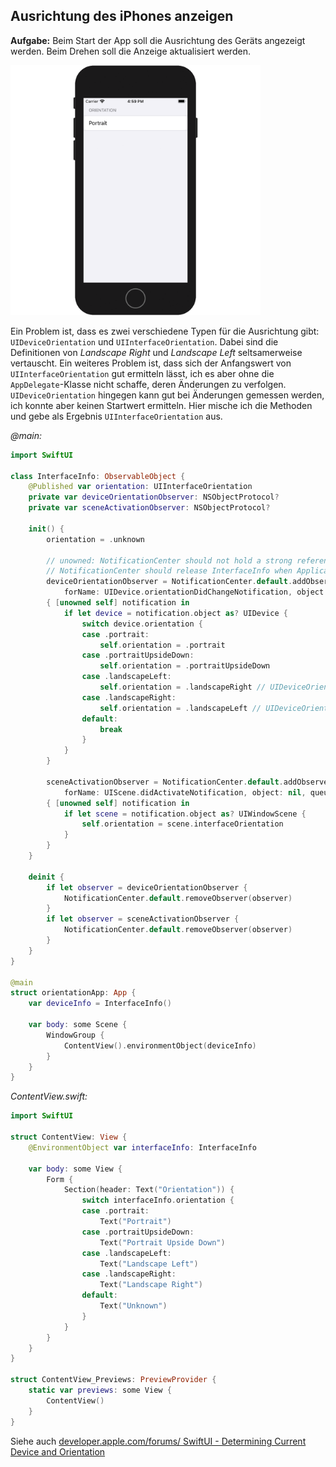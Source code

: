## Ausrichtung des iPhones anzeigen

**Aufgabe:** Beim Start der App soll die Ausrichtung des Geräts angezeigt werden. Beim Drehen soll die Anzeige aktualisiert werden.

<a><img src="media/orientations.gif" width=400></a>

Ein Problem ist, dass es zwei verschiedene Typen für die Ausrichtung gibt: `UIDeviceOrientation` und `UIInterfaceOrientation`. Dabei sind die Definitionen von *Landscape Right* und *Landscape Left* seltsamerweise vertauscht. Ein weiteres Problem ist, dass sich der Anfangswert von `UIInterfaceOrientation` gut ermitteln lässt, ich es aber ohne die `AppDelegate`-Klasse nicht schaffe, deren Änderungen zu verfolgen. `UIDeviceOrientation` hingegen kann gut bei Änderungen gemessen werden, ich konnte aber keinen Startwert ermitteln. Hier mische ich die Methoden und gebe als Ergebnis `UIInterfaceOrientation` aus.

*@main:*

```swift
import SwiftUI

class InterfaceInfo: ObservableObject {
    @Published var orientation: UIInterfaceOrientation
    private var deviceOrientationObserver: NSObjectProtocol?
    private var sceneActivationObserver: NSObjectProtocol?
    
    init() {
        orientation = .unknown
        
        // unowned: NotificationCenter should not hold a strong reference to InterfaceInfo.
        // NotificationCenter should release InterfaceInfo when Application ends.
        deviceOrientationObserver = NotificationCenter.default.addObserver(
            forName: UIDevice.orientationDidChangeNotification, object: nil, queue: nil)
        { [unowned self] notification in
            if let device = notification.object as? UIDevice {
                switch device.orientation {
                case .portrait:
                    self.orientation = .portrait
                case .portraitUpsideDown:
                    self.orientation = .portraitUpsideDown
                case .landscapeLeft:
                    self.orientation = .landscapeRight // UIDeviceOrientation inverted!
                case .landscapeRight:
                    self.orientation = .landscapeLeft // UIDeviceOrientation inverted!
                default:
                    break
                }
            }
        }
        
        sceneActivationObserver = NotificationCenter.default.addObserver(
            forName: UIScene.didActivateNotification, object: nil, queue: nil)
        { [unowned self] notification in
            if let scene = notification.object as? UIWindowScene {
                self.orientation = scene.interfaceOrientation
            }
        }
    }
    
    deinit {
        if let observer = deviceOrientationObserver {
            NotificationCenter.default.removeObserver(observer)
        }
        if let observer = sceneActivationObserver {
            NotificationCenter.default.removeObserver(observer)
        }
    }
}

@main
struct orientationApp: App {
    var deviceInfo = InterfaceInfo()
    
    var body: some Scene {
        WindowGroup {
            ContentView().environmentObject(deviceInfo)
        }
    }
}
```

*ContentView.swift:*

```swift
import SwiftUI

struct ContentView: View {
    @EnvironmentObject var interfaceInfo: InterfaceInfo
    
    var body: some View {
        Form {
            Section(header: Text("Orientation")) {
                switch interfaceInfo.orientation {
                case .portrait:
                    Text("Portrait")
                case .portraitUpsideDown:
                    Text("Portrait Upside Down")
                case .landscapeLeft:
                    Text("Landscape Left")
                case .landscapeRight:
                    Text("Landscape Right")
                default:
                    Text("Unknown")
                }
            }
        }
    }
}

struct ContentView_Previews: PreviewProvider {
    static var previews: some View {
        ContentView()
    }
}
```

Siehe auch [developer.apple.com/forums/ SwiftUI - Determining Current Device and Orientation](https://developer.apple.com/forums/thread/126878?answerId=397774022#397774022)
